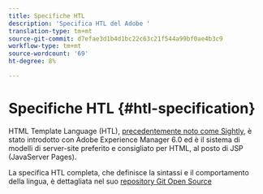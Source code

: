 ```yaml
---
title: Specifiche HTL
description: 'Specifica HTL del Adobe '
translation-type: tm+mt
source-git-commit: d7efae3d1b4d1bc22c63c21f544a99bf0ae4b3c9
workflow-type: tm+mt
source-wordcount: '69'
ht-degree: 8%

---
```



# Specifiche HTL {#htl-specification}

HTML Template Language (HTL), [precedentemente noto come Sightly,](update.md) è stato introdotto con Adobe Experience Manager 6.0 ed è il sistema di modelli di server-site preferito e consigliato per HTML, al posto di JSP (JavaServer Pages).

La specifica HTL completa, che definisce la sintassi e il comportamento della lingua, è dettagliata nel suo [repository Git Open Source](https://github.com/adobe/htl-spec)
